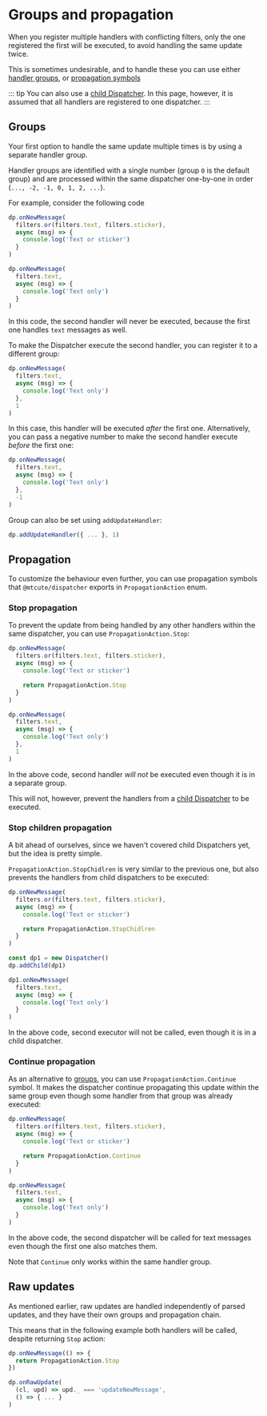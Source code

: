 # Groups and propagation

When you register multiple handlers with conflicting filters,
only the one registered the first will be executed, to avoid
handling the same update twice.

This is sometimes undesirable, and to handle these you can use
either [handler groups](#groups), or [propagation symbols](#propagation)

::: tip
You can also use a [child Dispatcher](children.html). In this page, however,
it is assumed that all handlers are registered to one dispatcher.
:::

## Groups

Your first option to handle the same update multiple times is by
using a separate handler group.

Handler groups are identified with a single number (group `0` is the
default group) and are processed within the same dispatcher one-by-one
in order (`..., -2, -1, 0, 1, 2, ...`).

For example, consider the following code

```ts
dp.onNewMessage(
  filters.or(filters.text, filters.sticker),
  async (msg) => {
    console.log('Text or sticker')
  }
)

dp.onNewMessage(
  filters.text,
  async (msg) => {
    console.log('Text only')
  }
)
```

In this code, the second handler will never be executed, because
the first one handles `text` messages as well.

To make the Dispatcher execute the second handler, you can
register it to a different group:

```ts
dp.onNewMessage(
  filters.text,
  async (msg) => {
    console.log('Text only')
  },
  1
)
```

In this case, this handler will be executed *after* the first one.
Alternatively, you can pass a negative number to make the second
handler execute *before* the first one:

```ts
dp.onNewMessage(
  filters.text,
  async (msg) => {
    console.log('Text only')
  },
  -1
)
```

Group can also be set using `addUpdateHandler`:

```ts
dp.addUpdateHandler({ ... }, 1)
```

## Propagation

To customize the behaviour even further, you can use propagation symbols
that `@mtcute/dispatcher` exports in `PropagationAction` enum.

### Stop propagation

To prevent the update from being handled by any other handlers
within the same dispatcher, you can use `PropagationAction.Stop`:

```ts
dp.onNewMessage(
  filters.or(filters.text, filters.sticker),
  async (msg) => {
    console.log('Text or sticker')

    return PropagationAction.Stop
  }
)

dp.onNewMessage(
  filters.text,
  async (msg) => {
    console.log('Text only')
  },
  1
)
```

In the above code, second handler *will not* be executed even though it is
in a separate group.

This will not, however, prevent the handlers from a
[child Dispatcher](children.html) to be executed.

### Stop children propagation

A bit ahead of ourselves, since we haven't covered child
Dispatchers yet, but the idea is pretty simple.

`PropagationAction.StopChidlren` is very similar to the previous one, but also
prevents the handlers from child dispatchers to be executed:

```ts
dp.onNewMessage(
  filters.or(filters.text, filters.sticker),
  async (msg) => {
    console.log('Text or sticker')

    return PropagationAction.StopChidlren
  }
)

const dp1 = new Dispatcher()
dp.addChild(dp1)

dp1.onNewMessage(
  filters.text,
  async (msg) => {
    console.log('Text only')
  }
)
```

In the above code, second executor will not be called, even though
it is in a child dispatcher.

### Continue propagation

As an alternative to [groups](#groups), you can use `PropagationAction.Continue`
symbol. It makes the dispatcher continue propagating this update within
the same group even though some handler from that group was already executed:

```ts
dp.onNewMessage(
  filters.or(filters.text, filters.sticker),
  async (msg) => {
    console.log('Text or sticker')

    return PropagationAction.Continue
  }
)

dp.onNewMessage(
  filters.text,
  async (msg) => {
    console.log('Text only')
  }
)
```

In the above code, the second dispatcher will be called for text messages
even though the first one also matches them.

Note that `Continue` only works within the same handler group.

## Raw updates

As mentioned earlier, raw updates are handled independently of parsed
updates, and they have their own groups and propagation chain.

This means that in the following example both handlers will be called,
despite returning `Stop` action:

```ts
dp.onNewMessage(() => {
  return PropagationAction.Stop
})

dp.onRawUpdate(
  (cl, upd) => upd._ === 'updateNewMessage',
  () => { ... }
)
```
